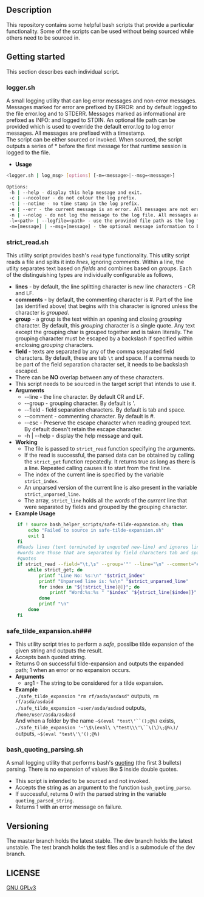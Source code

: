 ## Description ##
  This repository contains some helpful bash scripts that provide a particular functionality. Some of the scripts can be used without being sourced while others need to be sourced in.
  
## Getting started ##
  This section describes each individual script.

### logger.sh  ###
  A small logging utility that can log error messages and non-error messages. Messages marked for error are prefixed by ERROR: and by default logged to the file error.log and to STDERR. Messages marked as informational are prefixed as INFO: and logged to STDIN. An optional file path can be provided which is used to override the default error.log to log error messages. All messages are prefixed with a timestamp.  
  The script can be either sourced or invoked. When sourced, the script outputs a series of * before the first message for that runtime session is logged to the file.
  * **Usage**
``` bash
<logger.sh | log_msg> [options] [-m=<message>|--msg=<message>]
	
Options:
 -h | --help - display this help message and exit.
 -c | --nocolour - do not colour the log prefix.
 -t | --notime - no time stamp in the log prefix.
 -e | --err - the current message is an error. All messages are not error by default.
 -n | --nolog - do not log the message to the log file. All messages are logged by default.
 -l=<path> | --logfile=<path> - use the provided file path as the log file. By default, the file is error.log
 -m=[message] | --msg=[message] - the optional message information to be logged. An empty message causes a new line to be output.
```
	  
### strict_read.sh ###
  This utility script provides bash's `read` type functionality. This utlity script reads a file and splits it into *lines*, ignoring *comments*. Within a line, the utlity separates text based on *fields* and combines based on *groups*. Each of the distinguishing types are individually configurable as follows,
  * **lines** - by default, the line splitting character is new line characters - CR and LF.
  * **comments** - by default, the commenting character is #. Part of the line (as identified above) that begins with this character is ignored unless the character is *grouped*.
  * **group** - a group is the text within an opening and closing *grouping* character. By default, this *grouping* character is a single quote. Any text except the grouping char is grouped together and is taken literally. The grouping character must be escaped by a backslash if specified within enclosing *grouping* characters.
  * **field** - texts are separated by any of the comma separated field characters. By default, these are tab `\t` and space. If a comma needs to be part of the field separation character set, it needs to be backslash escaped.
  * There can be **NO** overlap between any of these characters.
  * This script needs to be sourced in the target script that intends to use it.
  * **Arguments**
	  * --line - the line character. By default CR and LF.
	  * --group - grouping character. By default is '.
	  * --field - field separation characters. By default is tab and space.
	  * --comment - commenting character. By default is #.
	  * --esc - Preserve the escape character when reading grouped text. By default doesn't retain the escape character.
	  * -h | --help - display the help message and quit.
  * **Working**
	* The file is passed to `strict_read` function specifying the arguments.
	* If the read is successful, the parsed data can be obtained by calling the `strict_get` function repeatedly. It returns true as long as there is a line. Repeated calling causes it to start from the first line.
	* The index of the current line is specified by the variable `strict_index`.
	* An unparsed version of the current line is also present in the variable `strict_unparsed_line`.
	* The array, `strict_line` holds all the *words* of the *current* line that were separated by fields and grouped by the grouping character.
  * **Example Usage**	
``` bash
	if ! source bash_helper_scripts/safe-tilde-expansion.sh; then
		echo "Failed to source in safe-tilde-expansion.sh"
		exit 1
	fi
	#Reads lines (text terminated by unquoted new-line) and ignores lines beginning with #
	#words are those that are separated by field characters tab and space and grouped wthing double
	#quotes
	if strict_read --field="\t,\s" --group='"' --line="\n" --comment="#" < afile; then
		while strict_get; do
			printf "Line No: %s:\n" "$strict_index"
			printf "Unparsed line is: %s\n" "$strict_unparsed_line"
			for index in "${!strict_line[@]}"; do
				printf "Word:%s:%s " "$index" "${strict_line[$index]}"
			done
			printf "\n"
		done
	fi
```

###  safe_tilde_expansion.sh###
  * This utility script tries to perform a *safe*, possilbe tilde expansion of the given string and outputs the result.
  * Accepts bash quoted string.
  * Returns 0 on successful tilde-expansion and outputs the expanded path; 1 when an error or no expansion occurs.
  * **Arguments**
	  * arg1 - The string to be considered for a tilde expansion.
  * **Example**  
  	  `./safe_tilde_expansion "rm rf/asda/asdasd"` outputs, `rm rf/asda/asdasd`  
	  `./safe_tilde_expansion ~user/asda/asdasd` outputs, `/home/user/asda/asdasd`  
	  And when a folder by the name `~$(eval "test\'``();@%)` exists,  
	  `./safe_tilde_expansion '~'\$\(eval\ \"test\\\'\``\(\)\;@%\)/` outputs, `~$(eval "test\'\'();@%)`  

### bash_quoting_parsing.sh  ###
  A small logging utility that performs bash's [quoting](https://www.gnu.org/software/bash/manual/bash.html#Quoting) (the first 3 bullets) parsing. There is no expansion of values like $ inside double quotes.
  * This script is intended to be sourced and not invoked.
  * Accepts the string as an argument to the function `bash_quoting_parse`.
  * If successful, returns 0 with the parsed string in the variable `quoting_parsed_string`.
  * Returns 1 with an error message on failure.

## Versioning ##
The master branch holds the latest stable. The dev branch holds the latest unstable. The test branch holds the test files and is a submodule of the dev branch.
  
## LICENSE ##

[GNU GPLv3](https://www.gnu.org/licenses/gpl-3.0.en.html)
	
